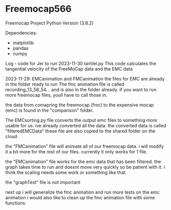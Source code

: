 # Freemocap566
Freemocap Project
Python Version
(3.8.2)

Dependencies:
- matplotlib
- pandas
- numpy

Log - code for Jer to run
2023-11-30 tanVel.py
                This code calculates the tangential velocity of the FreeMoCap data and the EMC data

2023-11-29: EMCanimation and FMCanimation
                the files for EMC are already in the folder ready to run
                The fmc animation file is called recording_13_58_54... and is also in the folder already. if you want to run more freemocap files, youll have to call those in.


the data from comapring the freemocap (fmc) to the expensive mocap (emc) is found in the "comparison" folder.

The EMCsorting.py file converts the output emc files to something more usable for us. ive already converted all the data. the converted data is called "filteredEMCData" these file are also copied to the shared folder on the cloud.

the "FMCanimation" file will animate all of our freemocap data. i will modify it a bit more for the rest of our files. currently it only works for 1 file.

the "EMCanimation" file works for the emc data that has been filtered. the graph takes time to run and doesnt move very quickly so be patient with it. i think the scaling needs some work or something like that. 


the "graphTest" file is not important

next up i will generalize the fmc animation and run more tests on the emc animation
i would also like to clean up the fmc animation file with some functions.